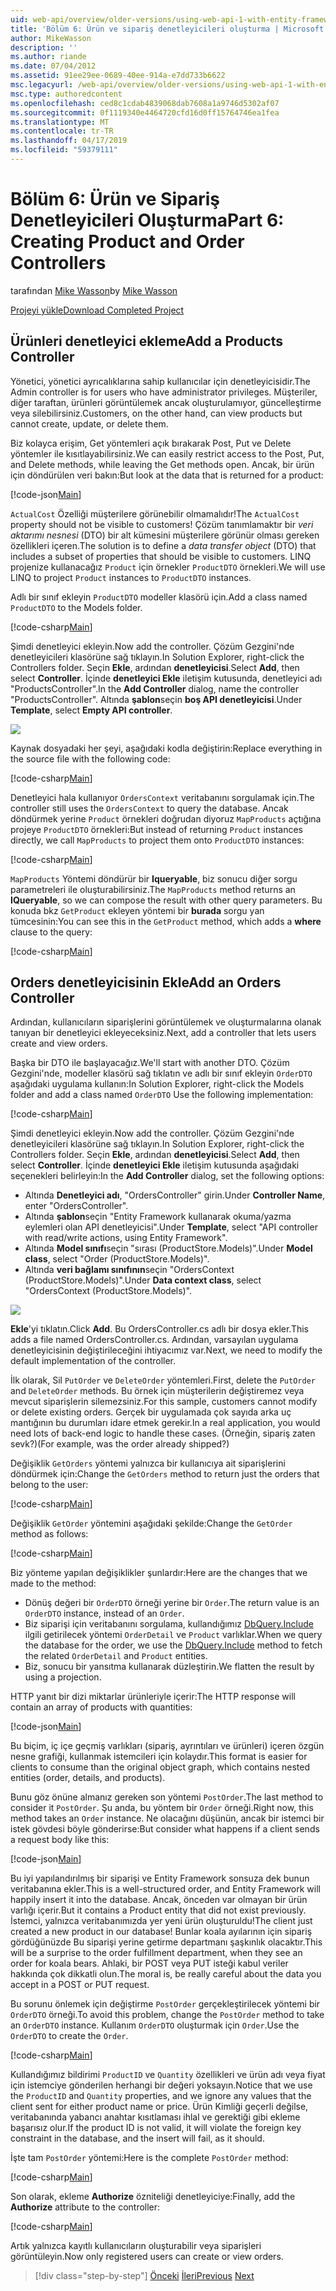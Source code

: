```yaml
---
uid: web-api/overview/older-versions/using-web-api-1-with-entity-framework-5/using-web-api-with-entity-framework-part-6
title: 'Bölüm 6: Ürün ve sipariş denetleyicileri oluşturma | Microsoft Docs'
author: MikeWasson
description: ''
ms.author: riande
ms.date: 07/04/2012
ms.assetid: 91ee29ee-0689-40ee-914a-e7dd733b6622
msc.legacyurl: /web-api/overview/older-versions/using-web-api-1-with-entity-framework-5/using-web-api-with-entity-framework-part-6
msc.type: authoredcontent
ms.openlocfilehash: ced8c1cdab4839068dab7608a1a9746d5302af07
ms.sourcegitcommit: 0f1119340e4464720cfd16d0ff15764746ea1fea
ms.translationtype: MT
ms.contentlocale: tr-TR
ms.lasthandoff: 04/17/2019
ms.locfileid: "59379111"
---
```

# <a name="part-6-creating-product-and-order-controllers"></a><span data-ttu-id="7dade-102">Bölüm 6: Ürün ve Sipariş Denetleyicileri Oluşturma</span><span class="sxs-lookup"><span data-stu-id="7dade-102">Part 6: Creating Product and Order Controllers</span></span>

<span data-ttu-id="7dade-103">tarafından [Mike Wasson](https://github.com/MikeWasson)</span><span class="sxs-lookup"><span data-stu-id="7dade-103">by [Mike Wasson](https://github.com/MikeWasson)</span></span>

[<span data-ttu-id="7dade-104">Projeyi yükle</span><span class="sxs-lookup"><span data-stu-id="7dade-104">Download Completed Project</span></span>](http://code.msdn.microsoft.com/ASP-NET-Web-API-with-afa30545)

## <a name="add-a-products-controller"></a><span data-ttu-id="7dade-105">Ürünleri denetleyici ekleme</span><span class="sxs-lookup"><span data-stu-id="7dade-105">Add a Products Controller</span></span>

<span data-ttu-id="7dade-106">Yönetici, yönetici ayrıcalıklarına sahip kullanıcılar için denetleyicisidir.</span><span class="sxs-lookup"><span data-stu-id="7dade-106">The Admin controller is for users who have administrator privileges.</span></span> <span data-ttu-id="7dade-107">Müşteriler, diğer taraftan, ürünleri görüntülemek ancak oluşturulamıyor, güncelleştirme veya silebilirsiniz.</span><span class="sxs-lookup"><span data-stu-id="7dade-107">Customers, on the other hand, can view products but cannot create, update, or delete them.</span></span>

<span data-ttu-id="7dade-108">Biz kolayca erişim, Get yöntemleri açık bırakarak Post, Put ve Delete yöntemler ile kısıtlayabilirsiniz.</span><span class="sxs-lookup"><span data-stu-id="7dade-108">We can easily restrict access to the Post, Put, and Delete methods, while leaving the Get methods open.</span></span> <span data-ttu-id="7dade-109">Ancak, bir ürün için döndürülen veri bakın:</span><span class="sxs-lookup"><span data-stu-id="7dade-109">But look at the data that is returned for a product:</span></span>

[!code-json[Main](using-web-api-with-entity-framework-part-6/samples/sample1.json?highlight=1)]

<span data-ttu-id="7dade-110">`ActualCost` Özelliği müşterilere görünebilir olmamalıdır!</span><span class="sxs-lookup"><span data-stu-id="7dade-110">The `ActualCost` property should not be visible to customers!</span></span> <span data-ttu-id="7dade-111">Çözüm tanımlamaktır bir *veri aktarımı nesnesi* (DTO) bir alt kümesini müşterilere görünür olması gereken özellikleri içeren.</span><span class="sxs-lookup"><span data-stu-id="7dade-111">The solution is to define a *data transfer object* (DTO) that includes a subset of properties that should be visible to customers.</span></span> <span data-ttu-id="7dade-112">LINQ projenize kullanacağız `Product` için örnekler `ProductDTO` örnekleri.</span><span class="sxs-lookup"><span data-stu-id="7dade-112">We will use LINQ to project `Product` instances to `ProductDTO` instances.</span></span>

<span data-ttu-id="7dade-113">Adlı bir sınıf ekleyin `ProductDTO` modeller klasörü için.</span><span class="sxs-lookup"><span data-stu-id="7dade-113">Add a class named `ProductDTO` to the Models folder.</span></span>

[!code-csharp[Main](using-web-api-with-entity-framework-part-6/samples/sample2.cs)]

<span data-ttu-id="7dade-114">Şimdi denetleyici ekleyin.</span><span class="sxs-lookup"><span data-stu-id="7dade-114">Now add the controller.</span></span> <span data-ttu-id="7dade-115">Çözüm Gezgini'nde denetleyicileri klasörüne sağ tıklayın.</span><span class="sxs-lookup"><span data-stu-id="7dade-115">In Solution Explorer, right-click the Controllers folder.</span></span> <span data-ttu-id="7dade-116">Seçin **Ekle**, ardından **denetleyicisi**.</span><span class="sxs-lookup"><span data-stu-id="7dade-116">Select **Add**, then select **Controller**.</span></span> <span data-ttu-id="7dade-117">İçinde **denetleyici Ekle** iletişim kutusunda, denetleyici adı &quot;ProductsController&quot;.</span><span class="sxs-lookup"><span data-stu-id="7dade-117">In the **Add Controller** dialog, name the controller &quot;ProductsController&quot;.</span></span> <span data-ttu-id="7dade-118">Altında **şablon**seçin **boş API denetleyicisi**.</span><span class="sxs-lookup"><span data-stu-id="7dade-118">Under **Template**, select **Empty API controller**.</span></span>

![](using-web-api-with-entity-framework-part-6/_static/image1.png)

<span data-ttu-id="7dade-119">Kaynak dosyadaki her şeyi, aşağıdaki kodla değiştirin:</span><span class="sxs-lookup"><span data-stu-id="7dade-119">Replace everything in the source file with the following code:</span></span>

[!code-csharp[Main](using-web-api-with-entity-framework-part-6/samples/sample3.cs)]

<span data-ttu-id="7dade-120">Denetleyici hala kullanıyor `OrdersContext` veritabanını sorgulamak için.</span><span class="sxs-lookup"><span data-stu-id="7dade-120">The controller still uses the `OrdersContext` to query the database.</span></span> <span data-ttu-id="7dade-121">Ancak döndürmek yerine `Product` örnekleri doğrudan diyoruz `MapProducts` açtığına projeye `ProductDTO` örnekleri:</span><span class="sxs-lookup"><span data-stu-id="7dade-121">But instead of returning `Product` instances directly, we call `MapProducts` to project them onto `ProductDTO` instances:</span></span>

[!code-csharp[Main](using-web-api-with-entity-framework-part-6/samples/sample4.cs?highlight=1)]

<span data-ttu-id="7dade-122">`MapProducts` Yöntemi döndürür bir **Iqueryable**, biz sonucu diğer sorgu parametreleri ile oluşturabilirsiniz.</span><span class="sxs-lookup"><span data-stu-id="7dade-122">The `MapProducts` method returns an **IQueryable**, so we can compose the result with other query parameters.</span></span> <span data-ttu-id="7dade-123">Bu konuda bkz `GetProduct` ekleyen yöntemi bir **burada** sorgu yan tümcesinin:</span><span class="sxs-lookup"><span data-stu-id="7dade-123">You can see this in the `GetProduct` method, which adds a **where** clause to the query:</span></span>

[!code-csharp[Main](using-web-api-with-entity-framework-part-6/samples/sample5.cs?highlight=2)]

## <a name="add-an-orders-controller"></a><span data-ttu-id="7dade-124">Orders denetleyicisinin Ekle</span><span class="sxs-lookup"><span data-stu-id="7dade-124">Add an Orders Controller</span></span>

<span data-ttu-id="7dade-125">Ardından, kullanıcıların siparişlerini görüntülemek ve oluşturmalarına olanak tanıyan bir denetleyici ekleyeceksiniz.</span><span class="sxs-lookup"><span data-stu-id="7dade-125">Next, add a controller that lets users create and view orders.</span></span>

<span data-ttu-id="7dade-126">Başka bir DTO ile başlayacağız.</span><span class="sxs-lookup"><span data-stu-id="7dade-126">We'll start with another DTO.</span></span> <span data-ttu-id="7dade-127">Çözüm Gezgini'nde, modeller klasörü sağ tıklatın ve adlı bir sınıf ekleyin `OrderDTO` aşağıdaki uygulama kullanın:</span><span class="sxs-lookup"><span data-stu-id="7dade-127">In Solution Explorer, right-click the Models folder and add a class named `OrderDTO` Use the following implementation:</span></span>

[!code-csharp[Main](using-web-api-with-entity-framework-part-6/samples/sample6.cs)]

<span data-ttu-id="7dade-128">Şimdi denetleyici ekleyin.</span><span class="sxs-lookup"><span data-stu-id="7dade-128">Now add the controller.</span></span> <span data-ttu-id="7dade-129">Çözüm Gezgini'nde denetleyicileri klasörüne sağ tıklayın.</span><span class="sxs-lookup"><span data-stu-id="7dade-129">In Solution Explorer, right-click the Controllers folder.</span></span> <span data-ttu-id="7dade-130">Seçin **Ekle**, ardından **denetleyicisi**.</span><span class="sxs-lookup"><span data-stu-id="7dade-130">Select **Add**, then select **Controller**.</span></span> <span data-ttu-id="7dade-131">İçinde **denetleyici Ekle** iletişim kutusunda aşağıdaki seçenekleri belirleyin:</span><span class="sxs-lookup"><span data-stu-id="7dade-131">In the **Add Controller** dialog, set the following options:</span></span>

- <span data-ttu-id="7dade-132">Altında **Denetleyici adı**, "OrdersController" girin.</span><span class="sxs-lookup"><span data-stu-id="7dade-132">Under **Controller Name**, enter "OrdersController".</span></span>
- <span data-ttu-id="7dade-133">Altında **şablon**seçin "Entity Framework kullanarak okuma/yazma eylemleri olan API denetleyicisi".</span><span class="sxs-lookup"><span data-stu-id="7dade-133">Under **Template**, select "API controller with read/write actions, using Entity Framework".</span></span>
- <span data-ttu-id="7dade-134">Altında **Model sınıfı**seçin &quot;sırası (ProductStore.Models)&quot;.</span><span class="sxs-lookup"><span data-stu-id="7dade-134">Under **Model class**, select &quot;Order (ProductStore.Models)&quot;.</span></span>
- <span data-ttu-id="7dade-135">Altında **veri bağlamı sınıfının**seçin &quot;OrdersContext (ProductStore.Models)&quot;.</span><span class="sxs-lookup"><span data-stu-id="7dade-135">Under **Data context class**, select &quot;OrdersContext (ProductStore.Models)&quot;.</span></span>

![](using-web-api-with-entity-framework-part-6/_static/image2.png)

<span data-ttu-id="7dade-136">**Ekle**'yi tıklatın.</span><span class="sxs-lookup"><span data-stu-id="7dade-136">Click **Add**.</span></span> <span data-ttu-id="7dade-137">Bu OrdersController.cs adlı bir dosya ekler.</span><span class="sxs-lookup"><span data-stu-id="7dade-137">This adds a file named OrdersController.cs.</span></span> <span data-ttu-id="7dade-138">Ardından, varsayılan uygulama denetleyicisinin değiştirileceğini ihtiyacımız var.</span><span class="sxs-lookup"><span data-stu-id="7dade-138">Next, we need to modify the default implementation of the controller.</span></span>

<span data-ttu-id="7dade-139">İlk olarak, Sil `PutOrder` ve `DeleteOrder` yöntemleri.</span><span class="sxs-lookup"><span data-stu-id="7dade-139">First, delete the `PutOrder` and `DeleteOrder` methods.</span></span> <span data-ttu-id="7dade-140">Bu örnek için müşterilerin değiştiremez veya mevcut siparişlerin silemezsiniz.</span><span class="sxs-lookup"><span data-stu-id="7dade-140">For this sample, customers cannot modify or delete existing orders.</span></span> <span data-ttu-id="7dade-141">Gerçek bir uygulamada çok sayıda arka uç mantığının bu durumları idare etmek gerekir.</span><span class="sxs-lookup"><span data-stu-id="7dade-141">In a real application, you would need lots of back-end logic to handle these cases.</span></span> <span data-ttu-id="7dade-142">(Örneğin, sipariş zaten sevk?)</span><span class="sxs-lookup"><span data-stu-id="7dade-142">(For example, was the order already shipped?)</span></span>

<span data-ttu-id="7dade-143">Değişiklik `GetOrders` yöntemi yalnızca bir kullanıcıya ait siparişlerini döndürmek için:</span><span class="sxs-lookup"><span data-stu-id="7dade-143">Change the `GetOrders` method to return just the orders that belong to the user:</span></span>

[!code-csharp[Main](using-web-api-with-entity-framework-part-6/samples/sample7.cs)]

<span data-ttu-id="7dade-144">Değişiklik `GetOrder` yöntemini aşağıdaki şekilde:</span><span class="sxs-lookup"><span data-stu-id="7dade-144">Change the `GetOrder` method as follows:</span></span>

[!code-csharp[Main](using-web-api-with-entity-framework-part-6/samples/sample8.cs)]

<span data-ttu-id="7dade-145">Biz yönteme yapılan değişiklikler şunlardır:</span><span class="sxs-lookup"><span data-stu-id="7dade-145">Here are the changes that we made to the method:</span></span>

- <span data-ttu-id="7dade-146">Dönüş değeri bir `OrderDTO` örneği yerine bir `Order`.</span><span class="sxs-lookup"><span data-stu-id="7dade-146">The return value is an `OrderDTO` instance, instead of an `Order`.</span></span>
- <span data-ttu-id="7dade-147">Biz siparişi için veritabanını sorgulama, kullandığımız [DbQuery.Include](https://msdn.microsoft.com/library/gg696395) ilgili getirilecek yöntemi `OrderDetail` ve `Product` varlıklar.</span><span class="sxs-lookup"><span data-stu-id="7dade-147">When we query the database for the order, we use the [DbQuery.Include](https://msdn.microsoft.com/library/gg696395) method to fetch the related `OrderDetail` and `Product` entities.</span></span>
- <span data-ttu-id="7dade-148">Biz, sonucu bir yansıtma kullanarak düzleştirin.</span><span class="sxs-lookup"><span data-stu-id="7dade-148">We flatten the result by using a projection.</span></span>

<span data-ttu-id="7dade-149">HTTP yanıt bir dizi miktarlar ürünleriyle içerir:</span><span class="sxs-lookup"><span data-stu-id="7dade-149">The HTTP response will contain an array of products with quantities:</span></span>

[!code-json[Main](using-web-api-with-entity-framework-part-6/samples/sample9.json)]

<span data-ttu-id="7dade-150">Bu biçim, iç içe geçmiş varlıkları (sipariş, ayrıntıları ve ürünleri) içeren özgün nesne grafiği, kullanmak istemcileri için kolaydır.</span><span class="sxs-lookup"><span data-stu-id="7dade-150">This format is easier for clients to consume than the original object graph, which contains nested entities (order, details, and products).</span></span>

<span data-ttu-id="7dade-151">Bunu göz önüne almanız gereken son yöntemi `PostOrder`.</span><span class="sxs-lookup"><span data-stu-id="7dade-151">The last method to consider it `PostOrder`.</span></span> <span data-ttu-id="7dade-152">Şu anda, bu yöntem bir `Order` örneği.</span><span class="sxs-lookup"><span data-stu-id="7dade-152">Right now, this method takes an `Order` instance.</span></span> <span data-ttu-id="7dade-153">Ne olacağını düşünün, ancak bir istemci bir istek gövdesi böyle gönderirse:</span><span class="sxs-lookup"><span data-stu-id="7dade-153">But consider what happens if a client sends a request body like this:</span></span>

[!code-json[Main](using-web-api-with-entity-framework-part-6/samples/sample10.json)]

<span data-ttu-id="7dade-154">Bu iyi yapılandırılmış bir siparişi ve Entity Framework sonsuza dek bunun veritabanına ekler.</span><span class="sxs-lookup"><span data-stu-id="7dade-154">This is a well-structured order, and Entity Framework will happily insert it into the database.</span></span> <span data-ttu-id="7dade-155">Ancak, önceden var olmayan bir ürün varlığı içerir.</span><span class="sxs-lookup"><span data-stu-id="7dade-155">But it contains a Product entity that did not exist previously.</span></span> <span data-ttu-id="7dade-156">İstemci, yalnızca veritabanımızda yer yeni ürün oluşturuldu!</span><span class="sxs-lookup"><span data-stu-id="7dade-156">The client just created a new product in our database!</span></span> <span data-ttu-id="7dade-157">Bunlar koala ayılarının için sipariş gördüğünüzde Bu siparişi yerine getirme departmanı şaşkınlık olacaktır.</span><span class="sxs-lookup"><span data-stu-id="7dade-157">This will be a surprise to the order fulfillment department, when they see an order for koala bears.</span></span> <span data-ttu-id="7dade-158">Ahlaki, bir POST veya PUT isteği kabul veriler hakkında çok dikkatli olun.</span><span class="sxs-lookup"><span data-stu-id="7dade-158">The moral is, be really careful about the data you accept in a POST or PUT request.</span></span>

<span data-ttu-id="7dade-159">Bu sorunu önlemek için değiştirme `PostOrder` gerçekleştirilecek yöntemi bir `OrderDTO` örneği.</span><span class="sxs-lookup"><span data-stu-id="7dade-159">To avoid this problem, change the `PostOrder` method to take an `OrderDTO` instance.</span></span> <span data-ttu-id="7dade-160">Kullanım `OrderDTO` oluşturmak için `Order`.</span><span class="sxs-lookup"><span data-stu-id="7dade-160">Use the `OrderDTO` to create the `Order`.</span></span>

[!code-csharp[Main](using-web-api-with-entity-framework-part-6/samples/sample11.cs)]

<span data-ttu-id="7dade-161">Kullandığımız bildirimi `ProductID` ve `Quantity` özellikleri ve ürün adı veya fiyat için istemciye gönderilen herhangi bir değeri yoksayın.</span><span class="sxs-lookup"><span data-stu-id="7dade-161">Notice that we use the `ProductID` and `Quantity` properties, and we ignore any values that the client sent for either product name or price.</span></span> <span data-ttu-id="7dade-162">Ürün Kimliği geçerli değilse, veritabanında yabancı anahtar kısıtlaması ihlal ve gerektiği gibi ekleme başarısız olur.</span><span class="sxs-lookup"><span data-stu-id="7dade-162">If the product ID is not valid, it will violate the foreign key constraint in the database, and the insert will fail, as it should.</span></span>

<span data-ttu-id="7dade-163">İşte tam `PostOrder` yöntemi:</span><span class="sxs-lookup"><span data-stu-id="7dade-163">Here is the complete `PostOrder` method:</span></span>

[!code-csharp[Main](using-web-api-with-entity-framework-part-6/samples/sample12.cs)]

<span data-ttu-id="7dade-164">Son olarak, ekleme **Authorize** özniteliği denetleyiciye:</span><span class="sxs-lookup"><span data-stu-id="7dade-164">Finally, add the **Authorize** attribute to the controller:</span></span>

[!code-csharp[Main](using-web-api-with-entity-framework-part-6/samples/sample13.cs)]

<span data-ttu-id="7dade-165">Artık yalnızca kayıtlı kullanıcıların oluşturabilir veya siparişleri görüntüleyin.</span><span class="sxs-lookup"><span data-stu-id="7dade-165">Now only registered users can create or view orders.</span></span>

> [!div class="step-by-step"]
> <span data-ttu-id="7dade-166">[Önceki](using-web-api-with-entity-framework-part-5.md)
> [İleri](using-web-api-with-entity-framework-part-7.md)</span><span class="sxs-lookup"><span data-stu-id="7dade-166">[Previous](using-web-api-with-entity-framework-part-5.md)
[Next](using-web-api-with-entity-framework-part-7.md)</span></span>
